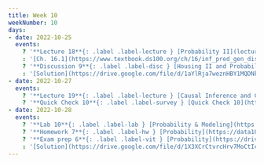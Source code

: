 ```yaml
---
title: Week 10
weekNumber: 10
days:
- date: 2022-10-25
  events:
    ? '**Lecture 18**{: .label .label-lecture } [Probability II](lecture/lec18)'
    : '[Ch. 16.1](https://www.textbook.ds100.org/ch/16/inf_pred_gen_dist.html), [Ch. 16.4](https://www.textbook.ds100.org/ch/16/prob_exp_var.html), [19.2](https://www.textbook.ds100.org/ch/19/mult_inference.html)'
    ? '**Discussion 9**{: .label .label-disc } [Housing II and Probability I](https://drive.google.com/file/d/1KxmKm5e9qnYJ3tLoMO1N5MDoTO1l8BR9/view?usp=sharing), [CCAO factsheet](https://tinyurl.com/ccao-budget)' 
    : '[Solution](https://drive.google.com/file/d/1aYlRja7weznHBY1MQDNkl-jUtSEKJ7hq/view?usp=sharing), [Recording](https://bcourses.berkeley.edu/courses/1518286/external_tools/78985)'
- date: 2022-10-27
  events:
    ? '**Lecture 19**{: .label .label-lecture } [Causal Inference and Confounding](lecture/lec19)'
    ? '**Quick Check 10**{: .label .label-survey } [Quick Check 10](https://www.gradescope.com/courses/422877/assignments/2386762) (due Oct 31)'
- date: 2022-10-28
  events:
    ? '**Lab 10**{: .label .label-lab } [Probability & Modeling](https://data100.datahub.berkeley.edu/hub/user-redirect/git-pull?repo=https%3A%2F%2Fgithub.com%2FDS-100%2Ffa22&branch=main&urlpath=lab%2Ftree%2Ffa22%2Flab%2Flab10%2Flab10.ipynb)'
    ? '**Homework 7**{: .label .label-hw } [Probability](https://data100.datahub.berkeley.edu/hub/user-redirect/git-pull?repo=https%3A%2F%2Fgithub.com%2FDS-100%2Ffa22&branch=main&urlpath=lab%2Ftree%2Ffa22%2Fhw%2Fhw07%2Fhw07.ipynb)'
    ? '**Exam prep 6**{: .label .label-vit } [Probability](https://drive.google.com/file/d/1JXNZ-8QpQc9FW27Buv-HJTLtOYL2kyLB/view?usp=sharing)'
    : '[Solution](https://drive.google.com/file/d/1X3XCrCtvrcHrv7MoCtIcI4jc8d71NsYK/view?usp=sharing)'
---
```

